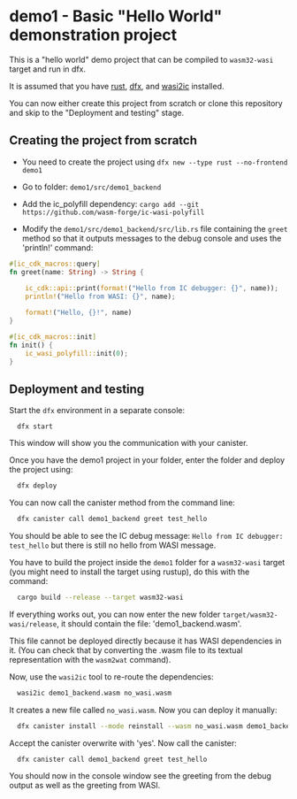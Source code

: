 # demo1 - Basic "Hello World" demonstration project

This is a "hello world" demo project that can be compiled to `wasm32-wasi` target and run in dfx.

It is assumed that you have [rust](https://doc.rust-lang.org/book/ch01-01-installation.html), [dfx](https://internetcomputer.org/docs/current/developer-docs/setup/install/), and [wasi2ic](https://github.com/wasm-forge/wasi2ic) installed.


You can now either create this project from scratch or clone this repository and skip to the "Deployment and testing" stage.


## Creating the project from scratch

* You need to create the project using `dfx new --type rust --no-frontend demo1`
* Go to folder: `demo1/src/demo1_backend`
* Add the ic_polyfill dependency: `cargo add --git https://github.com/wasm-forge/ic-wasi-polyfill`

* Modify the `demo1/src/demo1_backend/src/lib.rs` file containing the `greet` method so that it outputs messages to the debug console and uses the 'println!' command:

```rust
#[ic_cdk_macros::query]
fn greet(name: String) -> String {
    
    ic_cdk::api::print(format!("Hello from IC debugger: {}", name));
    println!("Hello from WASI: {}", name);

    format!("Hello, {}!", name)
}

#[ic_cdk_macros::init]
fn init() {
    ic_wasi_polyfill::init(0);
}

```


## Deployment and testing

Start the `dfx` environment in a separate console:
```
  dfx start
```
This window will show you the communication with your canister.


Once you have the demo1 project in your folder, enter the folder and deploy the project using:

```bash
  dfx deploy
```

You can now call the canister method from the command line:

```bash
  dfx canister call demo1_backend greet test_hello
```

You should be able to see the IC debug message: `Hello from IC debugger: test_hello` but there is still no hello from WASI message.

You have to build the project inside the `demo1` folder for a `wasm32-wasi` target (you might need to install the target using rustup), do this with the command:
```bash
  cargo build --release --target wasm32-wasi
```

If everything works out, you can now enter the new folder `target/wasm32-wasi/release`, it should contain the file: 'demo1_backend.wasm'.

This file cannot be deployed directly because it has WASI dependencies in it. 
(You can check that by converting the .wasm file to its textual representation with the `wasm2wat` command).

Now, use the `wasi2ic` tool to re-route the dependencies:
```bash
  wasi2ic demo1_backend.wasm no_wasi.wasm
```
It creates a new file called `no_wasi.wasm`. Now you can deploy it manually:

```bash
  dfx canister install --mode reinstall --wasm no_wasi.wasm demo1_backend
```

Accept the canister overwrite with 'yes'. Now call the canister:

```bash
  dfx canister call demo1_backend greet test_hello
```

You should now in the console window see the greeting from the debug output as well as the greeting from WASI.

